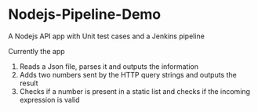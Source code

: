 # Nodejs-Pipeline-Demo
A Nodejs API app with Unit test cases and a Jenkins pipeline 

Currently the app 
1. Reads a Json file, parses it and outputs the information
2. Adds two numbers sent by the HTTP query strings and outputs the result
3. Checks if a number is present in a static list and checks if the incoming expression is valid
